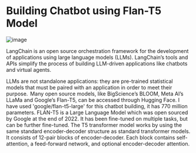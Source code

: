 # Building Chatbot using Flan-T5 Model
![image](https://github.com/pmama/chatbot/assets/26107548/f3a09ab7-1a54-45aa-a159-12b5ab61aaeb)



LangChain is an open source orchestration framework for the development of applications using large language models (LLMs). 
LangChain’s tools and APIs simplify the process of building LLM-driven applications like chatbots and virtual agents. 

LLMs are not standalone applications: they are pre-trained statistical models that must be paired with an application in order to meet their purpose. 
Many open source models, like BigScience’s BLOOM, Meta AI’s LLaMa and Google’s Flan-T5, can be accessed through Hugging Face.
I have used 'google/flan-t5-large' for this chatbot building, it has 770 million parameters.
FLAN-T5 is a Large Language Model which was open sourced by Google at the end of 2022. It has been fine-tuned on multiple tasks, but can be further fine-tuned.
The T5 transformer model works by using the same standard encoder-decoder structure as standard transformer models. It consists of 12-pair blocks of encoder-decoder. Each block contains self-attention, a feed-forward network, and optional encoder-decoder attention.
